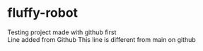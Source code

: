 # fluffy-robot
Testing project made with github first  
Line added from Github
This line is different from main on github